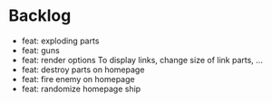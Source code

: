# Backlog
- feat: exploding parts
- feat: guns
- feat: render options
  To display links, change size of link parts, ...
- feat: destroy parts on homepage
- feat: fire enemy on homepage
- feat: randomize homepage ship
